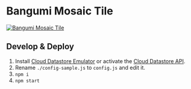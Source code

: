 # Bangumi Mosaic Tile

[![Bangumi Mosaic Tile](https://bangumi-mosaic-tile.herokuapp.com/users/woozy/progress.svg)](https://bangumi-mosaic-tile.herokuapp.com/users/woozy)

## Develop & Deploy

1. Install [Cloud Datastore Emulator](https://cloud.google.com/datastore/docs/tools/datastore-emulator) or activate the [Cloud Datastore API](https://cloud.google.com/datastore/docs/activate).
2. Rename `./config-sample.js` to `config.js` and edit it.
3. `npm i`
4. `npm start`
